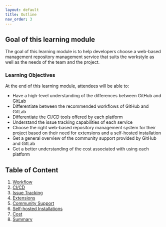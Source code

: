 ```yaml
---
layout: default
title: Outline
nav_order: 3
---
```

## Goal of this learning module

The goal of this learning module is to help developers choose a web-based management repository management service that suits the workstyle as well as the needs of the team and the project.

### Learning Objectives

At the end of this learning module, attendees will be able to:

- Have a high-level understanding of the differences between GitHub and GitLab
- Differentiate between the recommended workflows of GitHub and GitLab
- Differentiate the CI/CD tools offered by each platform
- Understand the issue tracking capabilities of each service
- Choose the right web-based repository management system for their project based on their need for extensions and a self-hosted installation
- Get a general overview of the community support provided by GitHub and GitLab
- Get a better understanding of the cost associated with using each platform

## Table of Content

1. [Workflow](workflow.md)
2. [CI/CD](ci-cd.md)
3. [Issue Tracking](issue-tracking.md)
4. [Extensions](extensions.md)
5. [Community Support](community-support.md)
6. [Self-hosted Installations](selfhosted-installations.md)
7. [Cost](cost.md)
8. [Summary](summary.md)

